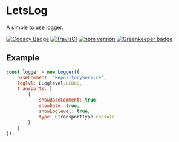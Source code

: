 # LetsLog

A simple to use logger.

[![Codacy Badge](https://api.codacy.com/project/badge/Grade/338f5ab29cdf45e09d655dd2e2c0d89b)](https://app.codacy.com/app/thomas_haenig/letslog?utm_source=github.com&utm_medium=referral&utm_content=tFury/letslog&utm_campaign=badger)
[![TravisCI](https://travis-ci.org/tFury/letslog.svg?branch=master)](https://travis-ci.org/tFury/letslog)
[![npm version](https://badge.fury.io/js/letslog.svg)](https://www.npmjs.com/package/letslog)
[![Greenkeeper badge](https://badges.greenkeeper.io/tFury/letslog.svg)](https://greenkeeper.io/)

## Example 

```javascript
const logger = new Logger({
    baseComment: "RepositoryService",
    loglvl: ELoglevel.DEBUG,
    transports: [
        {
            showBaseComment: true,
            showDate: true,
            showLoglevel: true,
            type: ETransportType.console
        }
    ]
});
```
